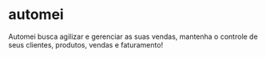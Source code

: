 # automei
Automei busca agilizar e gerenciar as suas vendas, mantenha o controle de seus clientes, produtos, vendas e faturamento!